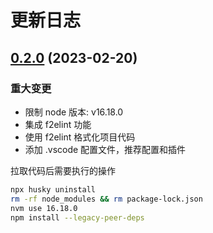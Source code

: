 # 更新日志

## [0.2.0](http://192.168.0.34:18080/web-front-end/vue2-template/-/compare/0.1.0...0.2.0) (2023-02-20)

### 重大变更

- 限制 node 版本: v16.18.0
- 集成 f2elint 功能
- 使用 f2elint 格式化项目代码
- 添加 .vscode 配置文件，推荐配置和插件

拉取代码后需要执行的操作

```bash
npx husky uninstall
rm -rf node_modules && rm package-lock.json
nvm use 16.18.0
npm install --legacy-peer-deps
```
